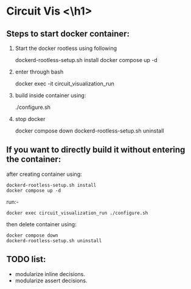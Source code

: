 <h1>
Circuit Vis
<\h1>

Steps to start docker container:
--------------------------------
1. Start the docker rootless using following 

    dockerd-rootless-setup.sh install
    docker compose up -d

2. enter through bash

    docker exec -it circuit_visualization_run

3. build inside container using:

    ./configure.sh

4. stop docker

    docker compose down
    dockerd-rootless-setup.sh uninstall


If you want to directly build it without entering the container:
----------------------------------------------------------------

after creating container using:

    dockerd-rootless-setup.sh install
    docker compose up -d

run:-

    docker exec circuit_visualization_run ./configure.sh

then delete container using:

    docker compose down
    dockerd-rootless-setup.sh uninstall


TODO list:
----------
- modularize inline decisions.
- modularize assert decisions.
